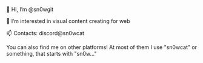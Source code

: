👋 Hi, I’m @sn0wgit

👀 I’m interested in visual content creating for web

📫 Contacts: discord@sn0wcat

You can also find me on other platforms! At most of them I use "sn0wcat" or something, that starts with "sn0w..."
<!---
sn0wgit/sn0wgit is a ✨ special ✨ repository because its `README.md` (this file) appears on your GitHub profile.
You can click the Preview link to take a look at your changes.
--->
